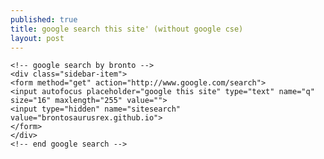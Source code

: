 ```yaml
---
published: true
title: google search this site' (without google cse)
layout: post
---
```

    <!-- google search by bronto -->
    <div class="sidebar-item">
    <form method="get" action="http://www.google.com/search">
    <input autofocus placeholder="google this site" type="text" name="q" size="16" maxlength="255" value="">
    <input type="hidden" name="sitesearch" value="brontosaurusrex.github.io">
    </form>
    </div>
    <!-- end google search -->
